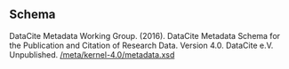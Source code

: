 ## Schema
DataCite Metadata Working Group. (2016). DataCite Metadata Schema for the Publication and Citation of Research Data. Version 4.0. DataCite e.V. Unpublished. [/meta/kernel-4.0/metadata.xsd](/meta/kernel-4.0/metadata.xsd)
